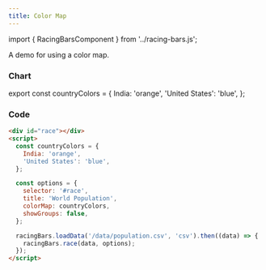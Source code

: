 ```yaml
---
title: Color Map
---
```


import { RacingBarsComponent } from '../racing-bars.js';

A demo for using a color map.

<!--truncate-->

### Chart

export const countryColors = {
India: 'orange',
'United States': 'blue',
};

<div className="gallery">
  <RacingBarsComponent
    dataUrl="/data/population.csv"
    dataType="csv"
    title="World Population"
    colorMap={countryColors}
    showGroups={false}
  />
</div>

### Code

```html {11}
<div id="race"></div>
<script>
  const countryColors = {
    India: 'orange',
    'United States': 'blue',
  };

  const options = {
    selector: '#race',
    title: 'World Population',
    colorMap: countryColors,
    showGroups: false,
  };

  racingBars.loadData('/data/population.csv', 'csv').then((data) => {
    racingBars.race(data, options);
  });
</script>
```
